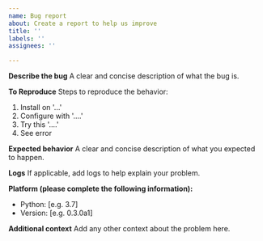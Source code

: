 ```yaml
---
name: Bug report
about: Create a report to help us improve
title: ''
labels: ''
assignees: ''

---
```


**Describe the bug**
A clear and concise description of what the bug is.

**To Reproduce**
Steps to reproduce the behavior:
1. Install on '...'
2. Configure with '....'
3. Try this '....'
4. See error

**Expected behavior**
A clear and concise description of what you expected to happen.

**Logs**
If applicable, add logs to help explain your problem.

**Platform (please complete the following information):**
 - Python: [e.g. 3.7]
 - Version: [e.g. 0.3.0a1]

**Additional context**
Add any other context about the problem here.
